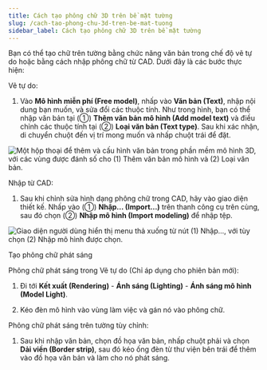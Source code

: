 ```yaml
---
title: Cách tạo phông chữ 3D trên bề mặt tường
slug: /cach-tao-phong-chu-3d-tren-be-mat-tuong
sidebar_label: Cách tạo phông chữ 3D trên bề mặt tường
---
```


Bạn có thể tạo chữ trên tường bằng chức năng văn bản trong chế độ vẽ tự do hoặc bằng cách nhập phông chữ từ CAD. Dưới đây là các bước thực hiện:

Vẽ tự do:

1. Vào **Mô hình miễn phí (Free model)**, nhấp vào **Văn bản (Text)**, nhập nội dung bạn muốn, và sửa đổi các thuộc tính. Như trong hình, bạn có thể nhập văn bản tại (①) **Thêm văn bản mô hình (Add model text)** và điều chỉnh các thuộc tính tại (②) **Loại văn bản (Text type)**. Sau khi xác nhận, di chuyển chuột đến vị trí mong muốn và nhấp chuột trái để đặt.

![Một hộp thoại để thêm và cấu hình văn bản trong phần mềm mô hình 3D, với các vùng được đánh số cho (1) Thêm văn bản mô hình và (2) Loại văn bản.](https://storage.googleapis.com/jegavn_kb/image_jegavn/93.1.png)

Nhập từ CAD:

1. Sau khi chỉnh sửa hình dạng phông chữ trong CAD, hãy vào giao diện thiết kế. Nhấp vào (①) **Nhập... (Import...)** trên thanh công cụ trên cùng, sau đó chọn (②) **Nhập mô hình (Import modeling)** để nhập tệp.

![Giao diện người dùng hiển thị menu thả xuống từ nút (1) Nhập..., với tùy chọn (2) Nhập mô hình được chọn.](https://storage.googleapis.com/jegavn_kb/image_jegavn/93.2.png)

Tạo phông chữ phát sáng

Phông chữ phát sáng trong Vẽ tự do (Chỉ áp dụng cho phiên bản mới):

1. Đi tới **Kết xuất (Rendering)** - **Ánh sáng (Lighting)** - **Ánh sáng mô hình (Model Light)**.

2. Kéo đèn mô hình vào vùng làm việc và gán nó vào phông chữ.

Phông chữ phát sáng trên tường tùy chỉnh:

1. Sau khi nhập văn bản, chọn đồ họa văn bản, nhấp chuột phải và chọn **Dải viền (Border strip)**, sau đó kéo ống đèn từ thư viện bên trái để thêm vào đồ họa văn bản và làm cho nó phát sáng.